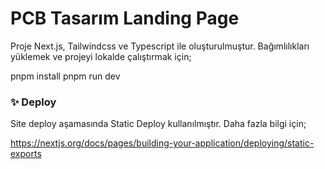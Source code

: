# PCB Tasarım Landing Page

Proje Next.js, Tailwindcss ve Typescript ile oluşturulmuştur. Bağımlılıkları yüklemek ve projeyi lokalde çalıştırmak için;

pnpm install
pnpm run dev

### ✨ Deploy

Site deploy aşamasında Static Deploy kullanılmıştır. Daha fazla bilgi için;

https://nextjs.org/docs/pages/building-your-application/deploying/static-exports
